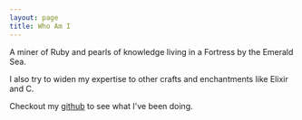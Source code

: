```yaml
---
layout: page
title: Who Am I
---
```


A miner of Ruby and pearls of knowledge living in a Fortress by the Emerald Sea.

I also try to widen my expertise to other crafts and enchantments like Elixir and C.

Checkout my [github](https://github.com/mateusdeap) to see what I've been doing.
